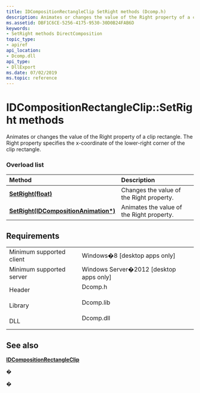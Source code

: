 ```yaml
---
title: IDCompositionRectangleClip SetRight methods (Dcomp.h)
description: Animates or changes the value of the Right property of a clip rectangle.
ms.assetid: DBF1C6CE-5256-4175-9530-30D0B24FAB6D
keywords:
- SetRight methods DirectComposition
topic_type:
- apiref
api_location:
- Dcomp.dll
api_type:
- DllExport
ms.date: 07/02/2019
ms.topic: reference
---
```


# IDCompositionRectangleClip::SetRight methods

Animates or changes the value of the Right property of a clip rectangle. The Right property specifies the x-coordinate of the lower-right corner of the clip rectangle.

### Overload list



| Method                                                                                                   | Description                                          |
|:---------------------------------------------------------------------------------------------------------|:-----------------------------------------------------|
| [**SetRight(float)**](https://msdn.microsoft.com/library/Hh448905(v=VS.85).aspx)                                     | Changes the value of the Right property.<br/>  |
| [**SetRight(IDCompositionAnimation\*)**](https://msdn.microsoft.com/library/Hh448907(v=VS.85).aspx) | Animates the value of the Right property.<br/> |



## Requirements



|                                     |                                                                                      |
|-------------------------------------|--------------------------------------------------------------------------------------|
| Minimum supported client<br/> | Windows�8 \[desktop apps only\]<br/>                                           |
| Minimum supported server<br/> | Windows Server�2012 \[desktop apps only\]<br/>                                 |
| Header<br/>                   | <dl> <dt>Dcomp.h</dt> </dl>   |
| Library<br/>                  | <dl> <dt>Dcomp.lib</dt> </dl> |
| DLL<br/>                      | <dl> <dt>Dcomp.dll</dt> </dl> |



## See also

<dl> <dt>

[**IDCompositionRectangleClip**](https://msdn.microsoft.com/library/Hh437434(v=VS.85).aspx)
</dt> </dl>

�

�





